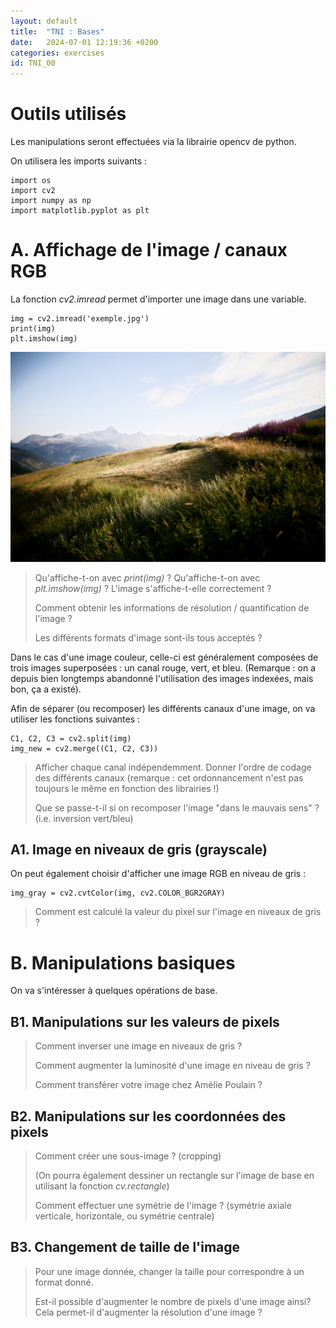 ```yaml
---
layout: default
title:  "TNI : Bases"
date:   2024-07-01 12:19:36 +0200
categories: exercises
id: TNI_00
---
```


# Outils utilisés

Les manipulations seront effectuées via la librairie opencv de python. 

On utilisera les imports suivants : 

~~~
import os
import cv2
import numpy as np
import matplotlib.pyplot as plt
~~~

# A. Affichage de l'image / canaux RGB

La fonction *cv2.imread* permet d'importer une image dans une variable. 

~~~
img = cv2.imread('exemple.jpg')
print(img)
plt.imshow(img)
~~~

![](./Queyras.jpg)

> Qu'affiche-t-on avec *print(img)* ?
> Qu'affiche-t-on avec *plt.imshow(img)* ? L'image s'affiche-t-elle correctement ? 
>
> Comment obtenir les informations de résolution / quantification de l'image ? 
>
> Les différents formats d'image sont-ils tous acceptés ? 

Dans le cas d'une image couleur, celle-ci est généralement composées de trois images superposées : un canal rouge, vert, et bleu. (Remarque : on a depuis bien longtemps abandonné l'utilisation des images indexées, mais bon, ça a existé).

Afin de séparer (ou recomposer) les différents canaux d'une image, on va utiliser les fonctions suivantes : 

~~~
C1, C2, C3 = cv2.split(img)
img_new = cv2.merge((C1, C2, C3))
~~~

> Afficher chaque canal indépendemment. Donner l'ordre de codage des différents canaux (remarque : cet ordonnancement n'est pas toujours le même en fonction des librairies !)
>
> Que se passe-t-il si on recomposer l'image "dans le mauvais sens" ? (i.e. inversion vert/bleu)

## A1. Image en niveaux de gris (grayscale)

On peut également choisir d'afficher une image RGB en niveau de gris :

~~~
img_gray = cv2.cvtColor(img, cv2.COLOR_BGR2GRAY)
~~~

> Comment est calculé la valeur du pixel sur l'image en niveaux de gris ? 

# B. Manipulations basiques

On va s'intéresser à quelques opérations de base. 

## B1. Manipulations sur les valeurs de pixels

> Comment inverser une image en niveaux de gris ? 
>
> Comment augmenter la luminosité d'une image en niveau de gris ? 
> 
> Comment transférer votre image chez Amélie Poulain ? 

## B2. Manipulations sur les coordonnées des pixels

> Comment créer une sous-image ? (cropping)
>
> (On pourra également dessiner un rectangle sur l'image de base en utilisant la fonction *cv.rectangle*)
>
> Comment effectuer une symétrie de l'image ? (symétrie axiale verticale, horizontale, ou symétrie centrale)

## B3. Changement de taille de l'image

> Pour une image donnée, changer la taille pour correspondre à un format donné. 
>
> Est-il possible d'augmenter le nombre de pixels d'une image ainsi? Cela permet-il d'augmenter la résolution d'une image ? 